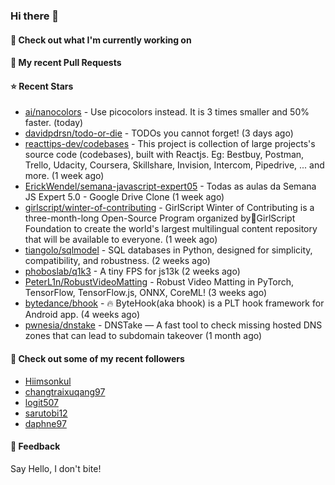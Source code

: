 ### Hi there 👋

#### 👷 Check out what I'm currently working on

#### 🔨 My recent Pull Requests


#### ⭐ Recent Stars

- [ai/nanocolors](https://github.com/ai/nanocolors) - Use picocolors instead. It is 3 times smaller and 50% faster. (today)
- [davidpdrsn/todo-or-die](https://github.com/davidpdrsn/todo-or-die) - TODOs you cannot forget! (3 days ago)
- [reacttips-dev/codebases](https://github.com/reacttips-dev/codebases) - This project is collection of large projects&#39;s source code (codebases), built with Reactjs. Eg: Bestbuy, Postman, Trello, Udacity, Coursera, Skillshare, Invision, Intercom, Pipedrive, ... and more. (1 week ago)
- [ErickWendel/semana-javascript-expert05](https://github.com/ErickWendel/semana-javascript-expert05) - Todas as aulas da Semana JS Expert 5.0 - Google Drive Clone (1 week ago)
- [girlscript/winter-of-contributing](https://github.com/girlscript/winter-of-contributing) - GirlScript Winter of Contributing is a three-month-long Open-Source Program organized by🧡GirlScript Foundation to create the world&#39;s largest multilingual content repository that will be available to everyone.  (1 week ago)
- [tiangolo/sqlmodel](https://github.com/tiangolo/sqlmodel) - SQL databases in Python, designed for simplicity, compatibility, and robustness. (2 weeks ago)
- [phoboslab/q1k3](https://github.com/phoboslab/q1k3) - A tiny FPS for js13k (2 weeks ago)
- [PeterL1n/RobustVideoMatting](https://github.com/PeterL1n/RobustVideoMatting) - Robust Video Matting in PyTorch, TensorFlow, TensorFlow.js, ONNX, CoreML! (3 weeks ago)
- [bytedance/bhook](https://github.com/bytedance/bhook) - 🔥 ByteHook(aka bhook) is a PLT hook framework for Android app. (4 weeks ago)
- [pwnesia/dnstake](https://github.com/pwnesia/dnstake) - DNSTake — A fast tool to check missing hosted DNS zones that can lead to subdomain takeover (1 month ago)

#### 👯 Check out some of my recent followers

- [Hiimsonkul](https://github.com/Hiimsonkul)
- [changtraixuqang97](https://github.com/changtraixuqang97)
- [logit507](https://github.com/logit507)
- [sarutobi12](https://github.com/sarutobi12)
- [daphne97](https://github.com/daphne97)

#### 💬 Feedback

Say Hello, I don't bite!